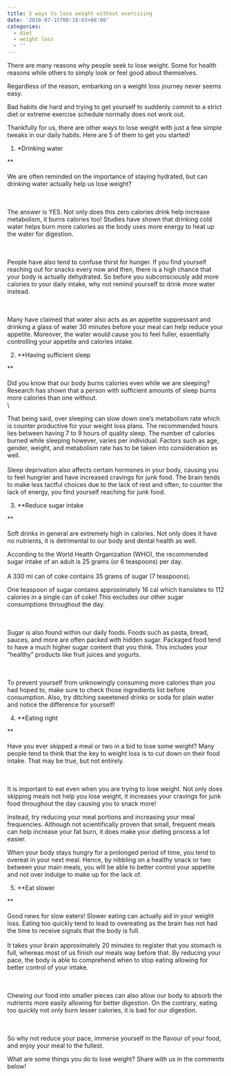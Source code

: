```yaml
---
title: 5 ways to lose weight without exercising
date: '2018-07-15T00:18:03+08:00'
categories:
  - diet
  - weight loss
  - ''
---
```

There are many reasons why people seek to lose weight. Some for health reasons while others to simply look or feel good about themselves. 

Regardless of the reason, embarking on a weight loss journey never seems easy.

Bad habits die hard and trying to get yourself to suddenly commit to a strict diet or extreme exercise schedule normally does not work out.

Thankfully for us, there are other ways to lose weight with just a few simple tweaks in our daily habits. Here are 5 of them to get you started!

1. \*Drinking water

\*\*\
   \
   We are often reminded on the importance of staying hydrated, but can drinking water actually help us lose weight?

 \
   \
   The answer is YES. Not only does this zero calories drink help increase metabolism, it burns calories too! Studies have shown that drinking cold water helps burn more calories as the body uses more energy to heat up the water for digestion.

\
   \
   People have also tend to confuse thirst for hunger. If you find yourself reaching out for snacks every now and then, there is a high chance that your body is actually dehydrated. So before you subconsciously add more calories to your daily intake, why not remind yourself to drink more water instead.

\
   \
   Many have claimed that water also acts as an appetite suppressant and drinking a glass of water 30 minutes before your meal can help reduce your appetite. Moreover, the water would cause you to feel fuller, essentially controlling your appetite and calories intake. 

2. \*\*Having sufficient sleep

\*\*\
   \
   Did you know that our body burns calories even while we are sleeping? Research has shown that a person with sufficient amounts of sleep burns more calories than one without.\
   \

That being said, over sleeping can slow down one’s metabolism rate which is counter productive for your weight loss plans. The recommended hours lies between having 7 to 9 hours of quality sleep. The number of calories burned while sleeping however, varies per individual. Factors such as age, gender, weight, and metabolism rate has to be taken into consideration as well. 
\
   \
   Sleep deprivation also affects certain hormones in your body, causing you to feel hungrier and have increased cravings for junk food. The brain tends to make less tactful choices due to the lack of rest and often, to counter the lack of energy, you find yourself reaching for junk food. 

3. \*\*Reduce sugar intake

\*\*\
   \
   Soft drinks in general are extremely high in calories. Not only does it have no nutrients, it is detrimental to our body and dental health as well.

According to the World Health Organization (WHO), the recommended sugar intake of an adult is 25 grams (or 6 teaspoons) per day. \
   \
   A 330 ml can of coke contains 35 grams of sugar (7 teaspoons). 

One teaspoon of sugar contains approximately 16 cal which translates to 112 calories in a single can of coke! This excludes our other sugar consumptions throughout the day.

\
   \
   Sugar is also found within our daily foods. Foods such as pasta, bread, sauces, and more are often packed with hidden sugar. Packaged food tend to have a much higher sugar content that you think. This includes your “healthy” products like fruit juices and yogurts.

\
   \
   To prevent yourself from unknowingly consuming more calories than you had hoped to, make sure to check those ingredients list before consumption. Also, try ditching sweetened drinks or soda for plain water and notice the difference for yourself!

4. \*\*Eating right

\*\*\
   \
   Have you ever skipped a meal or two in a bid to lose some weight? Many people tend to think that the key to weight loss is to cut down on their food intake. That may be true, but not entirely.

\
   \
   It is important to eat even when you are trying to lose weight. Not only does skipping meals not help you lose weight, it increases your cravings for junk food throughout the day causing you to snack more! 

Instead, try reducing your meal portions and increasing your meal frequencies. Although not scientifically proven that small, frequent meals can help increase your fat burn, it does make your dieting process a lot easier.

When your body stays hungry for a prolonged period of time, you tend to overeat in your next meal.  Hence, by nibbling on a healthy snack or two between your main meals, you wlll be able to better control your appetite and not over indulge to make up for the lack of.

5. \*\*Eat slower

\*\*\
   \
   Good news for slow eaters! Slower eating can actually aid in your weight loss. Eating too quickly tend to lead to overeating as the brain has not had the time to receive signals that the body is full. 
\
   \
   It takes your brain approximately 20 minutes to register that you stomach is full, whereas most of us finish our meals way before that. By reducing your pace, the body is able to comprehend when to stop eating allowing for better control of your intake.

\
   \
   Chewing our food into smaller pieces can also allow our body to absorb the nutrients  more easily allowing for better digestion. On the contrary, eating too quickly not only burn lesser calories, it is bad for our digestion.

\
   \
   So why not reduce your pace, immerse yourself in the flavour of your food, and enjoy your meal to the fullest.

What are some things you do to lose weight? Share with us in the comments below!
